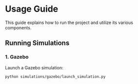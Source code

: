 # Usage Guide

This guide explains how to run the project and utilize its various components.

## Running Simulations
### 1. Gazebo
Launch a Gazebo simulation:
```bash
python simulations/gazebo/launch_simulation.py
